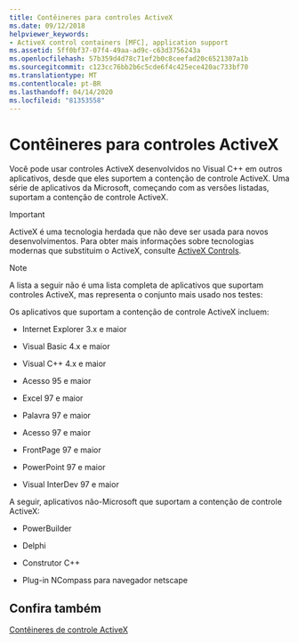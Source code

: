 ```yaml
---
title: Contêineres para controles ActiveX
ms.date: 09/12/2018
helpviewer_keywords:
- ActiveX control containers [MFC], application support
ms.assetid: 5ff0bf37-07f4-49aa-ad9c-c63d3756243a
ms.openlocfilehash: 57b359d4d78c71ef2b0c8ceefad20c6521307a1b
ms.sourcegitcommit: c123cc76bb2b6c5cde6f4c425ece420ac733bf70
ms.translationtype: MT
ms.contentlocale: pt-BR
ms.lasthandoff: 04/14/2020
ms.locfileid: "81353558"
---
```

# <a name="containers-for-activex-controls"></a>Contêineres para controles ActiveX

Você pode usar controles ActiveX desenvolvidos no Visual C++ em outros aplicativos, desde que eles suportem a contenção de controle ActiveX. Uma série de aplicativos da Microsoft, começando com as versões listadas, suportam a contenção de controle ActiveX.

>[!IMPORTANT]
> ActiveX é uma tecnologia herdada que não deve ser usada para novos desenvolvimentos. Para obter mais informações sobre tecnologias modernas que substituim o ActiveX, consulte [ActiveX Controls](activex-controls.md).

> [!NOTE]
> A lista a seguir não é uma lista completa de aplicativos que suportam controles ActiveX, mas representa o conjunto mais usado nos testes:

Os aplicativos que suportam a contenção de controle ActiveX incluem:

- Internet Explorer 3.x e maior

- Visual Basic 4.x e maior

- Visual C++ 4.x e maior

- Acesso 95 e maior

- Excel 97 e maior

- Palavra 97 e maior

- Acesso 97 e maior

- FrontPage 97 e maior

- PowerPoint 97 e maior

- Visual InterDev 97 e maior

A seguir, aplicativos não-Microsoft que suportam a contenção de controle ActiveX:

- PowerBuilder

- Delphi

- Construtor C++

- Plug-in NCompass para navegador netscape

## <a name="see-also"></a>Confira também

[Contêineres de controle ActiveX](../mfc/activex-control-containers.md)
